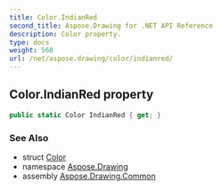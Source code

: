 ```yaml
---
title: Color.IndianRed
second_title: Aspose.Drawing for .NET API Reference
description: Color property. 
type: docs
weight: 560
url: /net/aspose.drawing/color/indianred/
---
```

## Color.IndianRed property

```csharp
public static Color IndianRed { get; }
```

### See Also

* struct [Color](../)
* namespace [Aspose.Drawing](../../color/)
* assembly [Aspose.Drawing.Common](../../../)


